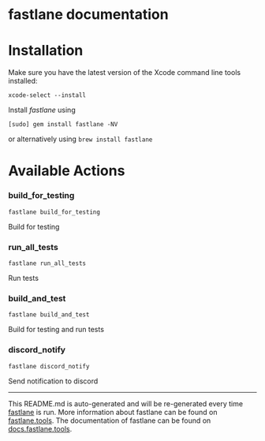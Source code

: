 fastlane documentation
================
# Installation

Make sure you have the latest version of the Xcode command line tools installed:

```
xcode-select --install
```

Install _fastlane_ using
```
[sudo] gem install fastlane -NV
```
or alternatively using `brew install fastlane`

# Available Actions
### build_for_testing
```
fastlane build_for_testing
```
Build for testing
### run_all_tests
```
fastlane run_all_tests
```
Run tests
### build_and_test
```
fastlane build_and_test
```
Build for testing and run tests
### discord_notify
```
fastlane discord_notify
```
Send notification to discord

----

This README.md is auto-generated and will be re-generated every time [fastlane](https://fastlane.tools) is run.
More information about fastlane can be found on [fastlane.tools](https://fastlane.tools).
The documentation of fastlane can be found on [docs.fastlane.tools](https://docs.fastlane.tools).
